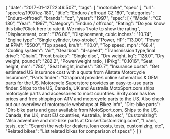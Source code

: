 {
    "date": "2017-01-12T22:46:50Z",
    "tags": [
        "motorbike",
        "spec"
    ],
    "url": "spec\/cz\/1997\/cz-180",
    "title": "Enduro \/ offroad CZ 180",
    "categories": "Enduro-offroad",
    "brands": "cz",
    "years": "1997",
    "spec": [
        {
            "Model": "CZ 180",
            "Year": "1997",
            "Category": "Enduro \/ offroad",
            "Rating": "Do you know this bike?Click here to rate it. We miss 1 vote to show the rating",
            "Displacement, ccm": "176.00",
            "Displacement, cubic inches": "10.74",
            "Engine type": "Single cylinder, two-stroke",
            "Power, HP": "13.00",
            "Power at RPM": "5500",
            "Top speed, km\/h": "110.0",
            "Top speed, mph": "68.4",
            "Cooling system": "Air",
            "Gearbox": "4-speed",
            "Transmission type,final drive": "Chain",
            "Front brakes": "Single disc",
            "Dry weight, kg": "128.0",
            "Dry weight, pounds": "282.2",
            "Power\/weight ratio, HP\/kg": "0.1016",
            "Seat height, mm": "780",
            "Seat height, inches": "30.7",
            "Insurance costs": "Get estimated US insurance cost with a quote from Allstate Motorcycle Insurance",
            "Parts finder": "Chaparral provides online schematics & OEM parts for the US.   Motorcycle Superstore provides an easy-to-use parts finder. Ships to the US, Canada, UK and Australia.MotoSport.com ships motorcycle parts and accessories to most countries.    Sixity.com has low prices and free shipping on ATV and motorcycle parts to the US. Also check out our overview of motorcycle webshops at Bikez.info",
            "Dirt-bike parts": "Dirt-bike parts and gear available from MotoSport.com. Ships to the US, Canada, the UK, most EU countries, Australia, India, etc",
            "Customizing": "Also adventure and dirt-bike parts at CruiserCustomizing.com",
            "Loans, tests, etc": "Search the web for dealers, loan costs, tests, customizing, etc",
            "Related bikes": "List related bikes for comparison of specs"
        }
    ]
}